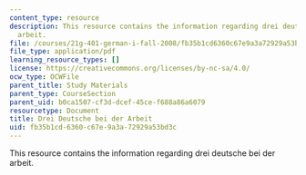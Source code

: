 ```yaml
---
content_type: resource
description: This resource contains the information regarding drei deutsche bei der
  arbeit.
file: /courses/21g-401-german-i-fall-2008/fb35b1cd6360c67e9a3a72929a53bd3c_MIT21G_401F08_drei_deut.pdf
file_type: application/pdf
learning_resource_types: []
license: https://creativecommons.org/licenses/by-nc-sa/4.0/
ocw_type: OCWFile
parent_title: Study Materials
parent_type: CourseSection
parent_uid: b0ca1507-cf3d-dcef-45ce-f688a86a6079
resourcetype: Document
title: Drei Deutsche bei der Arbeit
uid: fb35b1cd-6360-c67e-9a3a-72929a53bd3c
---
```

This resource contains the information regarding drei deutsche bei der arbeit.